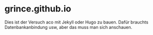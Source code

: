 # grince.github.io

Dies ist der Versuch aco mit Jekyll oder Hugo zu bauen.
Dafür brauchts Datenbankanbindung usw, aber das muss man sich anschauen.
